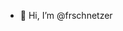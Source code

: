 - 👋 Hi, I’m @frschnetzer
<!---
frschnetzer/frschnetzer is a ✨ special ✨ repository because its `README.md` (this file) appears on your GitHub profile.
You can click the Preview link to take a look at your changes.
--->
